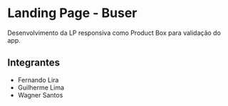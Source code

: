 # Landing Page - Buser
Desenvolvimento da LP responsiva como Product Box para validação do app.

## Integrantes
+ Fernando Lira
+ Guilherme Lima
+ Wagner Santos


